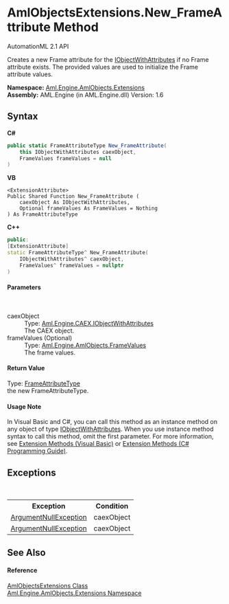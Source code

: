 # AmlObjectsExtensions.New_FrameAttribute Method 
AutomationML 2.1 API 

Creates a new Frame attribute for the <a href="T_Aml_Engine_CAEX_IObjectWithAttributes">IObjectWithAttributes</a> if no Frame attribute exists. The provided values are used to initialize the Frame attribute values.

**Namespace:**&nbsp;<a href="N_Aml_Engine_AmlObjects_Extensions">Aml.Engine.AmlObjects.Extensions</a><br />**Assembly:**&nbsp;AML.Engine (in AML.Engine.dll) Version: 1.6

## Syntax

**C#**<br />
``` C#
public static FrameAttributeType New_FrameAttribute(
	this IObjectWithAttributes caexObject,
	FrameValues frameValues = null
)
```

**VB**<br />
``` VB
<ExtensionAttribute>
Public Shared Function New_FrameAttribute ( 
	caexObject As IObjectWithAttributes,
	Optional frameValues As FrameValues = Nothing
) As FrameAttributeType
```

**C++**<br />
``` C++
public:
[ExtensionAttribute]
static FrameAttributeType^ New_FrameAttribute(
	IObjectWithAttributes^ caexObject, 
	FrameValues^ frameValues = nullptr
)
```


#### Parameters
&nbsp;<dl><dt>caexObject</dt><dd>Type: <a href="T_Aml_Engine_CAEX_IObjectWithAttributes">Aml.Engine.CAEX.IObjectWithAttributes</a><br />The CAEX object.</dd><dt>frameValues (Optional)</dt><dd>Type: <a href="T_Aml_Engine_AmlObjects_FrameValues">Aml.Engine.AmlObjects.FrameValues</a><br />The frame values.</dd></dl>

#### Return Value
Type: <a href="T_Aml_Engine_AmlObjects_FrameAttributeType">FrameAttributeType</a><br />the new FrameAttributeType.

#### Usage Note
In Visual Basic and C#, you can call this method as an instance method on any object of type <a href="T_Aml_Engine_CAEX_IObjectWithAttributes">IObjectWithAttributes</a>. When you use instance method syntax to call this method, omit the first parameter. For more information, see <a href="https://docs.microsoft.com/dotnet/visual-basic/programming-guide/language-features/procedures/extension-methods" target="_blank" rel="noopener noreferrer">Extension Methods (Visual Basic)</a> or <a href="https://docs.microsoft.com/dotnet/csharp/programming-guide/classes-and-structs/extension-methods" target="_blank" rel="noopener noreferrer">Extension Methods (C# Programming Guide)</a>.

## Exceptions
&nbsp;<table><tr><th>Exception</th><th>Condition</th></tr><tr><td><a href="https://docs.microsoft.com/dotnet/api/system.argumentnullexception" target="_parent" rel="noopener noreferrer">ArgumentNullException</a></td><td>caexObject</td></tr><tr><td><a href="https://docs.microsoft.com/dotnet/api/system.argumentnullexception" target="_parent" rel="noopener noreferrer">ArgumentNullException</a></td><td>caexObject</td></tr></table>

## See Also


#### Reference
<a href="T_Aml_Engine_AmlObjects_Extensions_AmlObjectsExtensions">AmlObjectsExtensions Class</a><br /><a href="N_Aml_Engine_AmlObjects_Extensions">Aml.Engine.AmlObjects.Extensions Namespace</a><br />